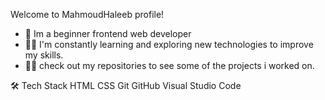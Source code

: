 Welcome to MahmoudHaleeb profile! 

<uL> 
<li>🏢 Im a beginner frontend web developer</li>
<li>👨‍💻 I'm constantly learning and exploring new technologies to improve my skills.</li>
<li>👨‍💻 check out my repositories to see some of the projects i worked on.</li>
</uL>

🛠  Tech Stack
HTML  CSS    Git  GitHub  Visual Studio Code



